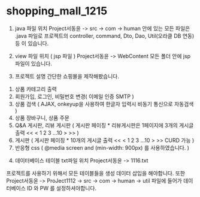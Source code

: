 # shopping_mall_1215

1) java 파일 위치 
  Project서동윤 -> src -> com -> human 안에 있는 모든 파일은 .java 파일로 
  프로젝트의 controller, command, Dto, Dao, Util(오라클 DB 연동) 등 이 있습니다. 

2) view 파일 위치 ( jsp 파일 ) 
  Project서동윤 -> WebContent 모든 폴더 안에 jsp 파일이 있습니다. 

3) 프로젝트 설명 
  간단한 쇼핑몰을 제작해봤습니다. 

  1. 상품 카테고리 출력 
  2. 회원가입, 로그인, 비밀번호 변경( 이메일 인증 SMTP )
  3. 상품 검색 ( AJAX, onkeyup을 사용하여 한글자 입력시 비동기 통신으로 자동검색 )
  4. 상품 장바구니, 상품 주문
  5. Q&A 게시판, 리뷰 게시판 ( 게시판 페이징 * 리뷰게시판은 1페이지에 3개의 게시글 출력 << < 1 2 3 ...10 > >> ) 
  6. 게시판 ( 게시판 페이징 * 10개의 게시글 출력 << < 1 2 3 ...10 > >>  CURD 가능 )
  7. 반응형 css ( @media screen and (min-width: 900px)  를 사용하였습니다. ) 


4) 데이터베이스 테이블 txt파일 위치 
  Project서동윤 -> 1116.txt 
  
  프로젝트를 사용하기 위해서 모든 테이블들을 생성 데이터 삽입을 해야합니다. 
  또한 Project서동윤 -> ProJect1112 -> src -> com -> human -> util 파일에 들어가 
  데이터베이스 ID 와 PW 를 설정하셔야합니다. 
